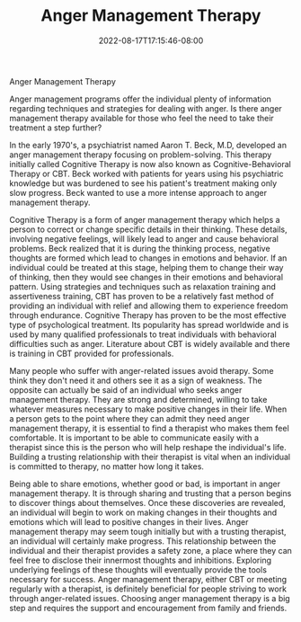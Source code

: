 ﻿---
title: "Anger Management Therapy"
date: 2022-08-17T17:15:46-08:00
description: "anger management Tips for Web Success"
featured_image: "/images/anger management.jpg"
tags: ["anger management"]
---

Anger Management Therapy

Anger management programs offer the individual plenty of information regarding techniques and strategies for dealing with anger. Is there anger management therapy available for those who feel the need to take their treatment a step further? 

In the early 1970's, a psychiatrist named Aaron T. Beck, M.D, developed an anger management therapy focusing on problem-solving. This therapy initially called Cognitive Therapy is now also known as Cognitive-Behavioral Therapy or CBT. Beck worked with patients for years using his psychiatric knowledge but was burdened to see his patient's treatment making only slow progress. Beck wanted to use a more intense approach to anger management therapy. 

Cognitive Therapy is a form of anger management therapy which helps a person to correct or change specific details in their thinking. These details, involving negative feelings, will likely lead to anger and cause behavioral problems. Beck realized that it is during the thinking process, negative thoughts are formed which lead to changes in emotions and behavior. If an individual could be treated at this stage, helping them to change their way of thinking, then they would see changes in their emotions and behavioral pattern. Using strategies and techniques such as relaxation training and assertiveness training, CBT has proven to be a relatively fast method of providing an individual with relief and allowing them to experience freedom through endurance. Cognitive Therapy has proven to be the most effective type of psychological treatment. Its popularity has spread worldwide and is used by many qualified professionals to treat individuals with behavioral difficulties such as anger. Literature about CBT is widely available and there is training in CBT provided for professionals. 

Many people who suffer with anger-related issues avoid therapy. Some think they don't need it and others see it as a sign of weakness. The opposite can actually be said of an individual who seeks anger management therapy. They are strong and determined, willing to take whatever measures necessary to make positive changes in their life. When a person gets to the point where they can admit they need anger management therapy, it is essential to find a therapist who makes them feel comfortable. It is important to be able to communicate easily with a therapist since this is the person who will help reshape the individual's life. Building a trusting relationship with their therapist is vital when an individual is committed to therapy, no matter how long it takes.

Being able to share emotions, whether good or bad, is important in anger management therapy. It is through sharing and trusting that a person begins to discover things about themselves. Once these discoveries are revealed, an individual will begin to work on making changes in their thoughts and emotions which will lead to positive changes in their lives. Anger management therapy may seem tough initially but with a trusting therapist, an individual will certainly make progress. This relationship between the individual and their therapist provides a safety zone, a place where they can feel free to disclose their innermost thoughts and inhibitions. Exploring underlying feelings of these thoughts will eventually provide the tools necessary for success. 
Anger management therapy, either CBT or meeting regularly with a therapist, is definitely beneficial for people striving to work through anger-related issues. Choosing anger management therapy is a big step and requires the support and encouragement from family and friends. 



